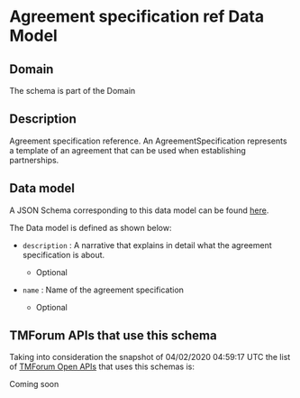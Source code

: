 # Agreement specification ref Data Model

## Domain

The  schema is part of the  Domain

## Description

Agreement specification reference. An AgreementSpecification represents a template of an agreement that can be used when establishing partnerships.

## Data model

A JSON Schema corresponding to this data model can be found
[here](https://github.com/tmforum-rand/schemas/blob/candidates/EngagedParty/AgreementSpecificationRef.schema.json).

The Data model is defined as shown below:

- `description` : A narrative that explains in detail what the agreement specification is about.

  - Optional


- `name` : Name of the agreement specification

  - Optional






## TMForum APIs that use this schema

Taking into consideration the snapshot of 04/02/2020 04:59:17 UTC the list of [TMForum Open APIs](https://www.tmforum.org/open-apis/) that uses this schemas is:

Coming soon